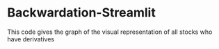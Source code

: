 # Backwardation-Streamlit

This code gives the graph of the visual representation of all stocks who have derivatives
